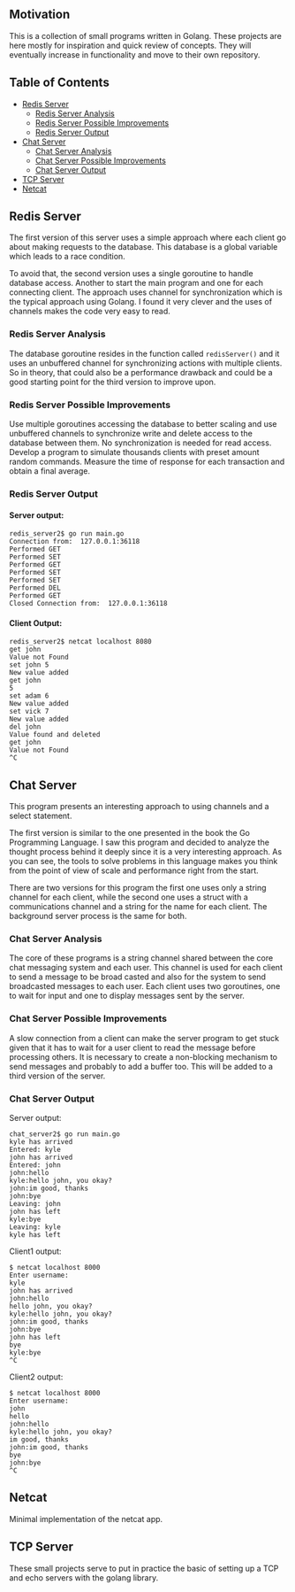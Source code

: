 ## Motivation

This is a collection of small programs written in Golang. These projects are here mostly for inspiration
and quick review of concepts. They will eventually increase in functionality and move to their own repository.

## Table of Contents
- [Redis Server](#redis-server)
	- [Redis Server Analysis](#redis-server-analysis)
	- [Redis Server Possible Improvements](#redis-server-possible-improvements)
	- [Redis Server Output](#redis-server-output)
- [Chat Server](#chat-server)
	- [Chat Server Analysis](#chat-server-analysis)
	- [Chat Server Possible Improvements](#chat-server-possible-improvements)
	- [Chat Server Output](#chat-server-output)
- [TCP Server](#tcp-server)
- [Netcat](#netcat)

## Redis Server
The first version of this server uses a simple approach where each client go about making requests to the database. 
This database is a global variable which leads to a race condition.

To avoid that, the second version uses a single goroutine to handle database access. Another to start the main program 
and one for each connecting client. The approach uses channel for synchronization which is the typical approach using Golang. 
I found it very clever and the uses of channels makes the code very easy to read.

### Redis Server Analysis
The database goroutine resides in the function called `redisServer()` and 
it uses an unbuffered channel for synchronizing actions with multiple clients. So in theory, 
that could also be a performance drawback and could be a good starting point for the third version to improve upon.

### Redis Server Possible Improvements
Use multiple goroutines accessing the database to better scaling and use unbuffered channels to synchronize write 
and delete access to the database between them. No synchronization is needed for read access.
Develop a program to simulate thousands clients with preset amount random commands. Measure the time of response 
for each transaction and obtain a final average.

### Redis Server Output
#### Server output:
```
redis_server2$ go run main.go
Connection from:  127.0.0.1:36118
Performed GET
Performed SET
Performed GET
Performed SET
Performed SET
Performed DEL
Performed GET
Closed Connection from:  127.0.0.1:36118
```

#### Client Output:
```
redis_server2$ netcat localhost 8080
get john
Value not Found
set john 5
New value added
get john
5
set adam 6
New value added
set vick 7
New value added
del john
Value found and deleted
get john
Value not Found
^C
```

## Chat Server
This program presents an interesting approach to using channels and a select statement.

The first version is similar to the one presented in the book the Go Programming Language. 
I saw this program and decided to analyze the thought process behind it deeply since it is a very interesting approach. 
As you can see, the tools to solve problems in this language makes you think from the point of view of scale and performance right from
the start.

There are two versions for this program the first one uses only a string channel for each client, while the second one uses a 
struct with a communications channel and a string for the name for each client. The background server process is the same for both.

### Chat Server Analysis
The core of these programs is a string channel shared between the core chat messaging system and each user. 
This channel is used for each client to send a message to be broad casted and also for the system to send broadcasted 
messages to each user. Each client uses two goroutines, one to wait for input and one to display messages sent by the server.

### Chat Server Possible Improvements
A slow connection from a client can make the server program to get stuck given that it has to wait for a user client to 
read the message before processing others. It is necessary to create a non-blocking mechanism to send messages and probably 
to add a buffer too. This will be added to a third version of the server.

### Chat Server Output
Server output:
```
chat_server2$ go run main.go
kyle has arrived
Entered: kyle
john has arrived
Entered: john
john:hello
kyle:hello john, you okay?
john:im good, thanks
john:bye
Leaving: john
john has left
kyle:bye
Leaving: kyle
kyle has left
```

Client1 output:
```
$ netcat localhost 8000
Enter username:
kyle
john has arrived
john:hello
hello john, you okay?
kyle:hello john, you okay?
john:im good, thanks
john:bye
john has left
bye
kyle:bye
^C
```

Client2 output:
```
$ netcat localhost 8000
Enter username:
john
hello
john:hello
kyle:hello john, you okay?
im good, thanks
john:im good, thanks
bye
john:bye
^C
```

## Netcat
Minimal implementation of the netcat app.


## TCP Server
These small projects serve to put in practice the basic of setting up a TCP and echo servers with the golang library.
